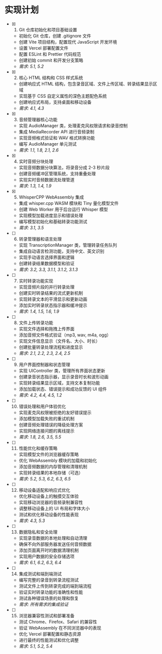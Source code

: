 # 实现计划

- [x] 1. Git 仓库初始化和项目基础设置
  - 初始化 Git 仓库，创建 .gitignore 文件
  - 创建 Vite 项目结构，配置现代 JavaScript 开发环境
  - 设置 Vercel 部署配置文件
  - 配置 ESLint 和 Prettier 代码规范
  - 创建初始 commit 和开发分支策略
  - _需求: 5.1, 5.2_

- [x] 2. 核心 HTML 结构和 CSS 样式系统
  - 创建响应式 HTML 结构，包含录音区域、文件上传区域、转录结果显示区域
  - 实现基于 CSS 自定义属性的深色主题配色系统
  - 创建响应式布局，支持桌面和移动设备
  - _需求: 4.1, 4.3_

- [x] 3. 音频管理器核心功能
  - 实现 AudioManager 类，处理麦克风权限请求和录音控制
  - 集成 MediaRecorder API 进行音频录制
  - 实现音频格式验证和 WAV 格式转换功能
  - 编写 AudioManager 单元测试
  - _需求: 1.1, 1.8, 2.1, 2.6_

- [x] 4. 实时音频分块处理
  - 实现音频数据分块算法，将录音分成 2-3 秒片段
  - 创建音频缓冲区管理系统，支持重叠处理
  - 实现实时音频数据流处理管道
  - _需求: 1.3, 1.4, 1.9_

- [x] 5. WhisperCPP WebAssembly 集成
  - 集成 whisper.cpp WASM 模块和 Tiny 量化模型文件
  - 创建 Web Worker 用于后台运行 Whisper 模型
  - 实现模型加载进度显示和错误处理
  - 编写模型初始化和基础转录功能测试
  - _需求: 3.1, 3.5_

- [ ] 6. 转录管理器和语言处理
  - 实现 TranscriptionManager 类，管理转录任务队列
  - 集成自动语言检测功能，支持中文、英文识别
  - 实现手动语言选择界面和逻辑
  - 创建转录结果数据模型和验证
  - _需求: 3.2, 3.3, 3.1.1, 3.1.2, 3.1.3_

- [ ] 7. 实时转录功能实现
  - 实现音频片段的并行转录处理
  - 创建实时转录结果的流式更新机制
  - 实现转录文本的平滑显示和更新动画
  - 添加实时转录状态指示器和缓冲提示
  - _需求: 1.4, 1.5, 1.6, 1.9_

- [ ] 8. 文件上传转录功能
  - 实现文件选择和拖拽上传界面
  - 添加音频文件格式验证（mp3, wav, m4a, ogg）
  - 实现文件信息显示（文件名、大小、时长）
  - 创建批量转录处理流程和进度显示
  - _需求: 2.1, 2.2, 2.3, 2.4, 2.5_

- [ ] 9. 用户界面控制器和状态管理
  - 实现 UIController 类，管理所有界面状态更新
  - 创建录音状态指示器，显示录音时长和波形动画
  - 实现转录结果显示区域，支持文本复制功能
  - 添加加载状态、错误提示和成功反馈的 UI 组件
  - _需求: 4.2, 4.4, 4.5, 1.2_

- [ ] 10. 错误处理和用户体验优化
  - 实现麦克风权限被拒绝的友好错误提示
  - 添加模型加载失败的重试机制
  - 创建音频处理错误的降级处理方案
  - 实现网络连接问题的离线提示
  - _需求: 1.8, 2.6, 3.5, 5.5_

- [ ] 11. 性能优化和缓存策略
  - 实现模型文件的浏览器缓存策略
  - 优化 WebAssembly 模块的加载和初始化
  - 添加音频数据的内存管理和清理机制
  - 实现转录结果的本地存储（可选）
  - _需求: 5.2, 5.3, 6.2, 6.3, 6.5_

- [ ] 12. 移动设备适配和响应式优化
  - 优化移动设备上的触摸交互体验
  - 实现移动浏览器的音频录制兼容性
  - 调整移动设备上的 UI 布局和字体大小
  - 测试和优化移动设备的性能表现
  - _需求: 4.3, 5.3_

- [ ] 13. 数据隐私和安全处理
  - 实现录音数据的本地处理和自动清理
  - 确保不向外部服务器发送任何音频数据
  - 添加页面离开时的数据清理机制
  - 实现用户数据的安全存储选项
  - _需求: 6.1, 6.2, 6.3, 6.4_

- [ ] 14. 集成测试和端到端测试
  - 编写完整的录音到转录流程测试
  - 测试文件上传到转录完成的端到端流程
  - 验证实时转录功能的准确性和性能
  - 测试各种错误场景的处理和恢复
  - _需求: 所有需求的集成验证_

- [ ] 15. 浏览器兼容性测试和部署准备
  - 测试 Chrome、Firefox、Safari 的兼容性
  - 验证 WebAssembly 在不同浏览器中的表现
  - 优化 Vercel 部署配置和静态资源
  - 进行最终的性能测试和优化调整
  - _需求: 5.1, 5.2, 5.4_
